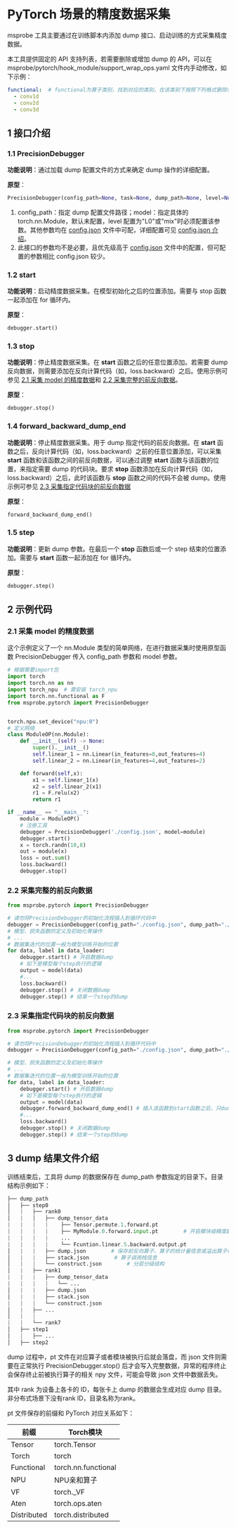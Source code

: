 # PyTorch 场景的精度数据采集

msprobe 工具主要通过在训练脚本内添加 dump 接口、启动训练的方式采集精度数据。

本工具提供固定的 API 支持列表，若需要删除或增加 dump 的 API，可以在 msprobe/pytorch/hook_module/support_wrap_ops.yaml 文件内手动修改，如下示例：

```yaml
functional:  # functional为算子类别，找到对应的类别，在该类别下按照下列格式删除或添加API
  - conv1d
  - conv2d
  - conv3d
```

## 1 接口介绍

### 1.1 PrecisionDebugger

**功能说明**：通过加载 dump 配置文件的方式来确定 dump 操作的详细配置。

**原型**：

```Python
PrecisionDebugger(config_path=None, task=None, dump_path=None, level=None, model=None, step=None)
```

1. config_path：指定 dump 配置文件路径；model：指定具体的 torch.nn.Module，默认未配置，level 配置为"L0"或"mix"时必须配置该参数。其他参数均在 [config.json](../config.json) 文件中可配，详细配置可见 [config.json 介绍](./02.config_introduction.md)。
2. 此接口的参数均不是必要，且优先级高于 [config.json](../config.json) 文件中的配置，但可配置的参数相比 config.json 较少。

### 1.2 start

**功能说明**：启动精度数据采集。在模型初始化之后的位置添加。需要与 stop 函数一起添加在 for 循环内。

**原型**：

```Python
debugger.start()
```

### 1.3 stop

**功能说明**：停止精度数据采集。在 **start** 函数之后的任意位置添加。若需要 dump 反向数据，则需要添加在反向计算代码（如，loss.backward）之后。使用示例可参见 [2.1 采集 model 的精度数据](#21-采集-model-的精度数据)和 [2.2 采集完整的前反向数据](#22-采集完整的前反向数据)。

**原型**：

```Python
debugger.stop()
```

### 1.4 forward_backward_dump_end

**功能说明**：停止精度数据采集。用于 dump 指定代码的前反向数据。在 **start** 函数之后，反向计算代码（如，loss.backward）之前的任意位置添加，可以采集 **start** 函数和该函数之间的前反向数据，可以通过调整 **start** 函数与该函数的位置，来指定需要 dump 的代码块。要求 **stop** 函数添加在反向计算代码（如，loss.backward）之后，此时该函数与 **stop** 函数之间的代码不会被 dump。使用示例可参见 [2.3 采集指定代码块的前反向数据](#23-采集指定代码块的前反向数据)

**原型**：

```Python
forward_backward_dump_end()
```

### 1.5 step

**功能说明**：更新 dump 参数。在最后一个 **stop** 函数后或一个 step 结束的位置添加。需要与 **start** 函数一起添加在 for 循环内。

**原型**：

```Python
debugger.step()
```

## 2 示例代码

### 2.1 采集 model 的精度数据

这个示例定义了一个 nn.Module 类型的简单网络，在进行数据采集时使用原型函数 PrecisionDebugger 传入 config_path 参数和 model 参数。

```python
# 根据需要import包
import torch
import torch.nn as nn
import torch_npu  # 需安装 torch_npu
import torch.nn.functional as F
from msprobe.pytorch import PrecisionDebugger


torch.npu.set_device("npu:0")
# 定义网络
class ModuleOP(nn.Module):
    def __init__(self) -> None:
        super().__init__()
        self.linear_1 = nn.Linear(in_features=8,out_features=4)
        self.linear_2 = nn.Linear(in_features=4,out_features=2)

    def forward(self,x):
        x1 = self.linear_1(x)
        x2 = self.linear_2(x1)
        r1 = F.relu(x2)
        return r1

if __name__ == "__main__":
	module = ModuleOP()
	# 注册工具
	debugger = PrecisionDebugger('./config.json', model=module)
	debugger.start()
	x = torch.randn(10,8)
	out = module(x)
	loss = out.sum()
	loss.backward()
	debugger.stop()

```
### 2.2 采集完整的前反向数据

```Python
from msprobe.pytorch import PrecisionDebugger

# 请勿将PrecisionDebugger的初始化流程插入到循环代码中
debugger = PrecisionDebugger(config_path="./config.json", dump_path="./dump_path")
# 模型、损失函数的定义及初始化等操作
# ...
# 数据集迭代的位置一般为模型训练开始的位置
for data, label in data_loader:
	debugger.start() # 开启数据dump
	# 如下是模型每个step执行的逻辑
    output = model(data)
    #...
    loss.backward()
	debugger.stop() # 关闭数据dump
	debugger.step() # 结束一个step的dump
```

### 2.3 采集指定代码块的前反向数据

```Python
from msprobe.pytorch import PrecisionDebugger

# 请勿将PrecisionDebugger的初始化流程插入到循环代码中
debugger = PrecisionDebugger(config_path="./config.json", dump_path="./dump_path")

# 模型、损失函数的定义及初始化等操作
# ...
# 数据集迭代的位置一般为模型训练开始的位置
for data, label in data_loader:
	debugger.start() # 开启数据dump
	# 如下是模型每个step执行的逻辑
    output = model(data)
    debugger.forward_backward_dump_end() # 插入该函数到start函数之后，只dump start函数到该函数之间代码的前反向数据，本函数到stop函数之间的数据则不dump
    #...
    loss.backward()
	debugger.stop() # 关闭数据dump
	debugger.step() # 结束一个step的dump
```



## 3 dump 结果文件介绍

训练结束后，工具将 dump 的数据保存在 dump_path 参数指定的目录下。目录结构示例如下：

```Python
├── dump_path
│   ├── step0
│   |   ├── rank0
│   |   │   ├── dump_tensor_data
|   |   |   |    ├── Tensor.permute.1.forward.pt
|   |   |   |    ├── MyModule.0.forward.input.pt        # 开启模块级精度数据dump时存在模块级的dump数据文件
|   |   |   |    ...
|   |   |   |    └── Fcuntion.linear.5.backward.output.pt
│   |   |   ├── dump.json        # 保存前反向算子、算子的统计量信息或溢出算子信息。包含dump数据的API名称（命名格式为：`{api_type}_{api_name}_{API调用次数}_{前向反向}_{input/output}.{参数序号}`）、dtype、 shape、各数据的max、min、mean、L2norm统计信息以及当配置summary_mode="md5"时的md5数据。其中，“参数序号”表示该API下的第n个参数，例如1，则为第一个参数，若该参数为list格式，则根据list继续排序，例如1.1，表示该API的第1个参数的第1个子参数；L2norm表示L2范数（平方根）
│   |   |   ├── stack.json        # 算子调用栈信息
│   |   |   └── construct.json        # 分层分级结构
│   |   ├── rank1
|   |   |   ├── dump_tensor_data
|   |   |   |   └── ...
│   |   |   ├── dump.json
│   |   |   ├── stack.json
|   |   |   └── construct.json
│   |   ├── ...
│   |   |
|   |   └── rank7
│   ├── step1
│   |   ├── ...
│   ├── step2
```

dump 过程中，pt 文件在对应算子或者模块被执行后就会落盘，而 json 文件则需要在正常执行 PrecisionDebugger.stop() 后才会写入完整数据，异常的程序终止会保存终止前被执行算子的相关 npy 文件，可能会导致 json 文件中数据丢失。

其中 rank 为设备上各卡的 ID，每张卡上 dump 的数据会生成对应 dump 目录。非分布式场景下没有rank ID，目录名称为rank。

pt 文件保存的前缀和 PyTorch 对应关系如下：

| 前缀        | Torch模块           |
| ----------- | ------------------- |
| Tensor      | torch.Tensor        |
| Torch       | torch               |
| Functional  | torch.nn.functional |
| NPU         | NPU亲和算子         |
| VF          | torch._VF           |
| Aten        | torch.ops.aten      |
| Distributed | torch.distributed   |
